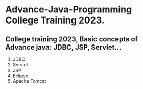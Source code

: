 # Advance-Java-Programming College Training 2023.

## College training 2023, Basic concepts of Advance java: JDBC, JSP, Servlet...

1. JDBC
2. Servlet
3. JSP
4. Eclipse
5. Apache Tomcat
